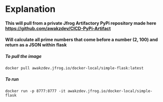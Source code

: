 # Explanation
#### This will pull from a private Jfrog Artifactory PyPi repository made here https://github.com/awakzdev/CICD-PyPi-Artifact
#### Will calculate all prime numbers that come before a number (2, 100) and return as a JSON within flask

##### To pull the image 
`docker pull awakzdev.jfrog.io/docker-local/simple-flask:latest`

##### To run
`docker run -p 8777:8777 -it awakzdev.jfrog.io/docker-local/simple-flask`

